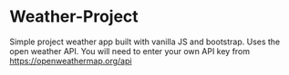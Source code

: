 # Weather-Project

Simple project weather app built with vanilla JS and bootstrap. Uses the open weather API. 
You will need to enter your own API key from https://openweathermap.org/api 
